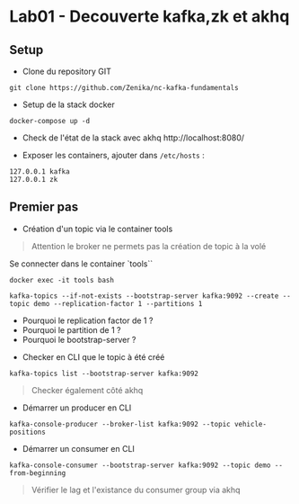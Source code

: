 # Lab01 - Decouverte kafka,zk et akhq

## Setup

- Clone du repository GIT 

```console
git clone https://github.com/Zenika/nc-kafka-fundamentals
```

- Setup de la stack docker

```console
docker-compose up -d
```

- Check de l'état de la stack avec akhq http://localhost:8080/

- Exposer les containers, ajouter dans `/etc/hosts` :

```
127.0.0.1 kafka
127.0.0.1 zk
```

## Premier pas

- Création d'un topic via le container tools
> Attention le broker ne permets pas la création de topic à la volé

Se connecter dans le container `tools``

```console
docker exec -it tools bash

kafka-topics --if-not-exists --bootstrap-server kafka:9092 --create --topic demo --replication-factor 1 --partitions 1
```

* Pourquoi le replication factor de 1 ?
* Pourquoi le partition de 1 ?
* Pourquoi le bootstrap-server ?


- Checker en CLI que le topic à été créé

```console
kafka-topics list --bootstrap-server kafka:9092
```
> Checker également côté akhq

- Démarrer un producer en CLI

```console
kafka-console-producer --broker-list kafka:9092 --topic vehicle-positions
```

- Démarrer un consumer en CLI

```console
kafka-console-consumer --bootstrap-server kafka:9092 --topic demo --from-beginning
```
> Vérifier le lag et l'existance du consumer group via akhq